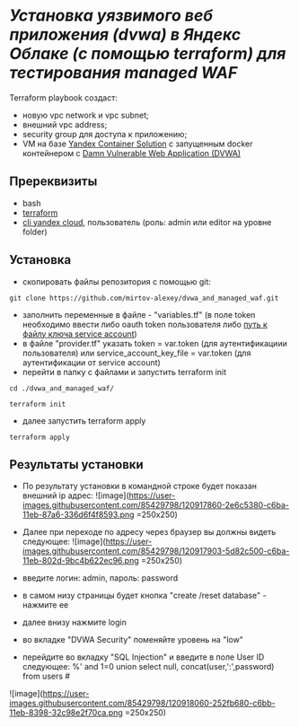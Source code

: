 # _Установка уязвимого веб приложения (dvwa) в Яндекс Облаке (с помощью terraform) для тестирования managed WAF_

Terraform playbook создаст:
- новую vpc network и vpc subnet;
- внешний vpc address;
- security group для доступа к приложению;
- VM на базе [Yandex Container Solution](https://cloud.yandex.ru/docs/cos/) c запущенным docker контейнером с [Damn Vulnerable Web Application (DVWA)](https://dvwa.co.uk/)

## Пререквизиты
- bash
- [terraform](https://www.terraform.io/downloads.html)
- [cli yandex cloud](https://cloud.yandex.ru/docs/cli/operations/install-cli), пользователь (роль: admin или editor на уровне folder)
## Установка
- скопировать файлы репозитория с помощью git:
```
git clone https://github.com/mirtov-alexey/dvwa_and_managed_waf.git 
```
- заполнить переменные в файле - "variables.tf" (в поле token необходимо ввести либо oauth token пользователя либо [путь к файлу ключа service account](https://cloud.yandex.ru/docs/cli/operations/authentication/service-account))
- в файле "provider.tf" указать token = var.token (для аутентификациии пользователя) или service_account_key_file = var.token (для аутентификации от service account)
- перейти в папку с файлами и запустить terraform init 
```
cd ./dvwa_and_managed_waf/
```
```
terraform init
```
- далее запустить terraform apply
```
terraform apply
```
## Результаты установки
- По результату установки в командной строке будет показан внешний ip адрес:
![image](https://user-images.githubusercontent.com/85429798/120917860-2e6c5380-c6ba-11eb-87a6-336d6f4f8593.png =250x250)


- Далее при переходе по адресу через браузер вы должны видеть следующее:
![image](https://user-images.githubusercontent.com/85429798/120917903-5d82c500-c6ba-11eb-802d-9bc4b622ec96.png =250x250)

- введите логин: admin, пароль: password
- в самом низу страницы будет кнопка "create /reset database" - нажмите ее
- далее внизу нажмите login
- во вкладке "DVWA Security" поменяйте уровень на "low"
- перейдите во вкладку "SQL Injection" и введите в поле User ID следующее: %' and 1=0 union select null, concat(user,':',password) from users #

![image](https://user-images.githubusercontent.com/85429798/120918060-252fb680-c6bb-11eb-8398-32c98e2f70ca.png =250x250)


